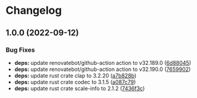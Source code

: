# Changelog

## 1.0.0 (2022-09-12)


### Bug Fixes

* **deps:** update renovatebot/github-action action to v32.189.0 ([6d88045](https://github.com/finalbiome/finalbiome-node/commit/6d880455e04130aea58a823a71700f5ee069a2e0))
* **deps:** update renovatebot/github-action action to v32.190.0 ([7659902](https://github.com/finalbiome/finalbiome-node/commit/7659902ad905726a50878293b9634a89426bdf86))
* **deps:** update rust crate clap to 3.2.20 ([a7b828b](https://github.com/finalbiome/finalbiome-node/commit/a7b828b708537448e95b3936a14ac15baf639740))
* **deps:** update rust crate codec to 3.1.5 ([a087c79](https://github.com/finalbiome/finalbiome-node/commit/a087c7987e8a85a27c87721fe9d231d990bf828b))
* **deps:** update rust crate scale-info to 2.1.2 ([7436f3c](https://github.com/finalbiome/finalbiome-node/commit/7436f3cb148d0abdc2af353accc43a13a6d7aeab))
